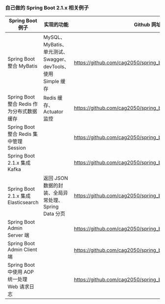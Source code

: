 ### 自己做的 Spring Boot 2.1.x 相关例子

Spring Boot 例子 | 实现的功能 |  Github 网址
--- | --- | ---
Spring Boot 整合 MyBatis | MySQL、MyBatis、单元测试、Swagger、devTools、使用 Simple 缓存 | https://github.com/cag2050/spring_boot_mysql_mybatis_demo
Spring Boot 整合 Redis 作为分布式数据缓存 | Redis 缓存、Actuator 监控 | https://github.com/cag2050/spring_boot_cache_redis_demo
Spring Boot 整合 Redis 集中管理Session |  | https://github.com/cag2050/spring_boot_session_redis_demo
Spring Boot 2.1.x 集成 Kafka |  | https://github.com/cag2050/spring_boot_kafka_demo
Spring Boot 2.1.x 集成 Elasticsearch | 返回 JSON 数据的封装、全局异常处理、Spring Data 分页 | https://github.com/cag2050/spring_boot_elasticsearch_demo
Spring Boot Admin Server 端 |  | https://github.com/cag2050/spring_boot_admin_server_demo
Spring Boot Admin Client 端 |  | https://github.com/cag2050/spring_boot_admin_client_demo
Spring Boot 中使用 AOP 统一处理 Web 请求日志 | | https://github.com/cag2050/spring_boot_aop_demo
